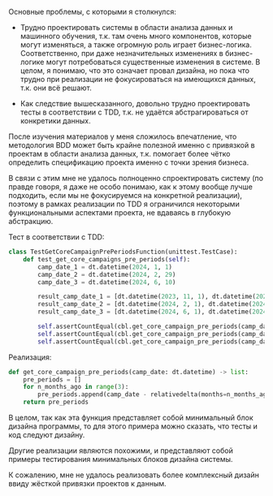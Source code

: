Основные проблемы, с которыми я столкнулся:

- Трудно проектировать системы в области анализа данных и машинного обучения, т.к. там очень много компонентов, которые могут изменяться, а также огромную роль играет бизнес-логика.
  Соответственно, при даже незначительных изменениях в бизнес-логике могут потребоваться существенные изменения в системе.
  В целом, я понимаю, что это означает провал дизайна, но пока что трудно при реализации не фокусироваться на имеющихся данных, т.к. они всё решают.
  
- Как следствие вышесказанного, довольно трудно проектировать тесты в соответствии с TDD, т.к. не удаётся абстрагироваться от конкретики данных.

После изучения материалов у меня сложилось впечатление, что методология BDD может быть крайне полезной именно с привязкой в проектам в области анализа данных, т.к. помогает более чётко определить спецификацию проекта именно с точки зрения бизнеса.

В связи с этим мне не удалось полноценно спроектировать систему (по правде говоря, я даже не особо понимаю, как к этому вообще лучше подходить, если мы не фокусируемся на конкретной реализации), поэтому в рамках реализации по TDD я ограничился некоторыми функциональными аспектами проекта, не вдаваясь в глубокую абстракцию.

Тест в соответствии с TDD:

```py
class TestGetCoreCampaignPrePeriodsFunction(unittest.TestCase):
    def test_get_core_campaigns_pre_periods(self):
        camp_date_1 = dt.datetime(2024, 1, 1)
        camp_date_2 = dt.datetime(2024, 2, 29)
        camp_date_3 = dt.datetime(2024, 6, 10)

        result_camp_date_1 = [dt.datetime(2023, 11, 1), dt.datetime(2023, 12, 1), dt.datetime(2024, 1, 1)]
        result_camp_date_2 = [dt.datetime(2024, 2, 1), dt.datetime(2024, 1, 1), dt.datetime(2023, 12, 1)]
        result_camp_date_3 = [dt.datetime(2024, 6, 1), dt.datetime(2024, 5, 1), dt.datetime(2024, 4, 1)]

        self.assertCountEqual(cbl.get_core_campaign_pre_periods(camp_date_1), result_camp_date_1)
        self.assertCountEqual(cbl.get_core_campaign_pre_periods(camp_date_2), result_camp_date_2)
        self.assertCountEqual(cbl.get_core_campaign_pre_periods(camp_date_3), result_camp_date_3)
```

Реализация:

```py
def get_core_campaign_pre_periods(camp_date: dt.datetime) -> list:
    pre_periods = []
    for n_months_ago in range(3):
        pre_periods.append(camp_date - relativedelta(months=n_months_ago))
    return pre_periods
```

В целом, так как эта функция представляет собой минимальный блок дизайна программы, то для этого примера можно сказать, что тесты и код следуют дизайну.

Другие реализации являются похожими, и представляют собой примеры тестирования минимальных блоков дизайна системы.

К сожалению, мне не удалось реализовать более комплексный дизайн ввиду жёсткой привязки проектов к данным.
